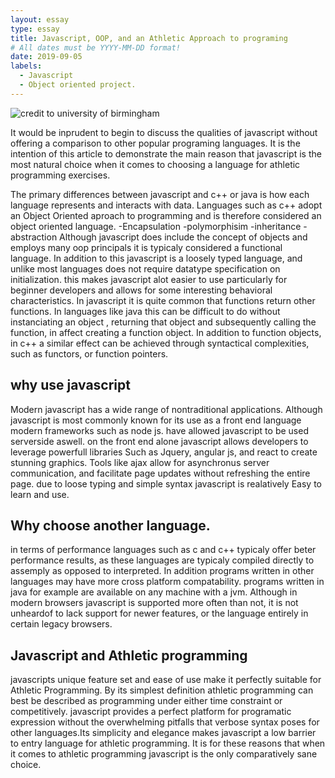 ```yaml
---
layout: essay
type: essay
title: Javascript, OOP, and an Athletic Approach to programing
# All dates must be YYYY-MM-DD format!
date: 2019-09-05
labels:
  - Javascript
  - Object oriented project.
---
```

<img src = "https://www.uab.edu/news/images/javascript.jpg" alt = "credit to university of birmingham" align =" center"> 

    
It would be inprudent to begin to discuss the qualities of javascript without offering a comparison to other popular programing languages.
It is the intention of this article to demonstrate the main reason that javascript is the most natural choice when it comes to choosing a language for athletic programming exercises. 
 

 
The primary differences between javascript and c++ or java is how each language represents and interacts with data.
Languages such as c++ adopt an Object Oriented aproach to programming and is therefore considered an object oriented language.
 -Encapsulation
 -polymorphisim
 -inheritance
 -abstraction
Although javascript does include the concept of objects and employs many oop principals it is typicaly considered a functional language.
In addition to this javascript is a loosely typed language, and unlike most languages does not require datatype specification on initialization.
this makes javascript alot easier to use particularly for beginner developers and allows for some interesting behavioral characteristics.
In javascript it is quite common that functions return other functions. In languages like java this can be difficult to do without instanciating an object , returning that object and subsequently calling the function, in affect creating a function object. In addition to function objects, in c++ a similar effect can be achieved through syntactical complexities, such as functors, or function pointers. 
    
## why use javascript

Modern javascript has a wide range of nontraditional applications. Although javascript is most commonly known for its use as a front end language modern frameworks such as node js. have allowed javascript to be used serverside aswell.
on the front end alone javascript allows developers to leverage powerfull libraries Such as Jquery, angular js, and react to create stunning graphics. Tools like ajax allow for asynchronus server communication, and facilitate page updates without refreshing the entire page.
due to loose typing and simple syntax javascript is realatively Easy to learn and use.

## Why choose another language.
 
in terms of performance languages such as c and c++ typicaly offer beter performance results,
as these languages are typicaly compiled directly to assemply as opposed to interpreted.
In addition programs written in other languages may have more cross platform compatability. programs written in java for example  are
available on any machine with a jvm.
Although in modern browsers javascript is supported more often than not, it is not unheardof to lack support for newer features, or the language entirely in certain legacy browsers. 

## Javascript and Athletic programming

javascripts unique feature set and ease of use make it perfectly suitable for Athletic Programming.
By its simplest definition athletic programming can best be described as programming under either time constraint or competitively.
javascript provides a perfect platform for programatic expression without the overwhelming pitfalls that verbose syntax poses for other languages.Its simplicity and elegance makes javascript a low barrier to entry language for athletic programming.
It is for these reasons that when it comes to athletic programming javascript is the only comparatively sane choice.





